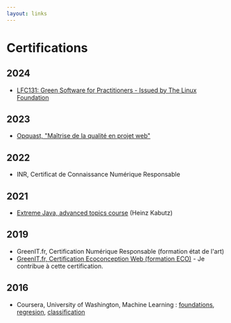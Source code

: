 ```yaml
---
layout: links
---
```


# Certifications

## 2024
- [LFC131: Green Software for Practitioners - Issued by The Linux Foundation](https://www.credly.com/badges/f6bcdded-2a39-4102-8f5a-2fd95b1e1b7a/public_url)

## 2023 
- [Opquast, "Maîtrise de la qualité en projet web"](https://directory.opquast.com/fr/certificat/3TF5C2/)

## 2022
- INR, Certificat de Connaissance Numérique Responsable

## 2021
- [Extreme Java, advanced topics course](https://www.javaspecialists.eu/courses/certificates/?uuid=a97e581c-6fc7-473c-8eba-ad1fca199917) (Heinz Kabutz)

## 2019
- GreenIT.fr, Certification Numérique Responsable (formation état de l'art)
- [GreenIT.fr, Certification Ecoconception Web (formation ECO)](https://certificat.greenit.fr/certificats/2024.07.05-RL139-43ES-ECO25) - Je contribue à cette certification.

## 2016
- Coursera, University of Washington, Machine Learning : [foundations](https://www.coursera.org/account/accomplishments/verify/JN4LU9SPRC8J), [regresion](https://www.coursera.org/account/accomplishments/verify/49RU4ULZ3MPR), [classification](https://www.coursera.org/account/accomplishments/verify/Y9CF322DAAHZ)

